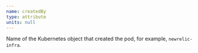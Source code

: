 ```yaml
---
name: createdBy
type: attribute
units: null
---
```


Name of the Kubernetes object that created the pod, for example, `newrelic-infra`.